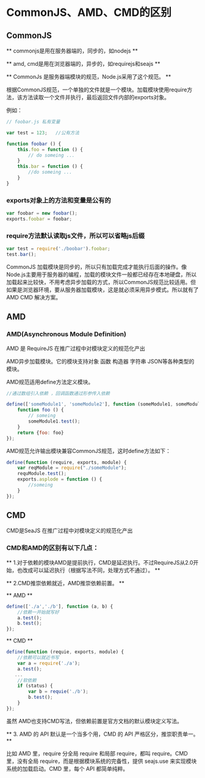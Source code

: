 # CommonJS、AMD、CMD的区别

## CommonJS

** commonjs是用在服务器端的，同步的，如nodejs **

** amd, cmd是用在浏览器端的，异步的，如requirejs和seajs **

** CommonJs 是服务器端模块的规范，Node.js采用了这个规范。 **

根据CommonJS规范，一个单独的文件就是一个模块。加载模块使用require方法，该方法读取一个文件并执行，最后返回文件内部的exports对象。

例如：


```jsx
// foobar.js 私有变量

var test = 123;   //公有方法

function foobar () {
    this.foo = function () {
        // do someing ...
    }
    this.bar = function () {
        //do someing ...
    }
}
```

### exports对象上的方法和变量是公有的

```jsx
var foobar = new foobar();
exports.foobar = foobar;
```

### require方法默认读取js文件，所以可以省略js后缀

```jsx
var test = require('./boobar').foobar;
test.bar();
```

CommonJS 加载模块是同步的，所以只有加载完成才能执行后面的操作。像Node.js主要用于服务器的编程，加载的模块文件一般都已经存在本地硬盘，所以加载起来比较快，不用考虑异步加载的方式，所以CommonJS规范比较适用。但如果是浏览器环境，要从服务器加载模块，这是就必须采用异步模式。所以就有了 AMD  CMD 解决方案。

## AMD

### AMD(Asynchronous Module Definition)

AMD 是 RequireJS 在推广过程中对模块定义的规范化产出

AMD异步加载模块。它的模块支持对象 函数 构造器 字符串 JSON等各种类型的模块。

AMD规范适用define方法定义模块。

```jsx
//通过数组引入依赖 ，回调函数通过形参传入依赖

define(['someModule1', 'someModule2'], function (someModule1, someModule2) {
    function foo () {
        // someing
        someModule1.test();
    }
    return {foo: foo}
});
```

AMD规范允许输出模块兼容CommonJS规范，这时define方法如下：

```jsx
define(function (require, exports, module) {
    var reqModule = require("./someModule");
    requModule.test();
    exports.asplode = function () {
        //someing  
    }
});
```

## CMD

CMD是SeaJS 在推广过程中对模块定义的规范化产出

### CMD和AMD的区别有以下几点：

** 1.对于依赖的模块AMD是提前执行，CMD是延迟执行。不过RequireJS从2.0开始，也改成可以延迟执行（根据写法不同，处理方式不通过）。 **

** 2.CMD推崇依赖就近，AMD推崇依赖前置。 **

** AMD **

```jsx
define(['./a','./b'], function (a, b) {
    //依赖一开始就写好
    a.test();
    b.test();
});
```

** CMD **

```jsx
define(function (requie, exports, module) {
    //依赖可以就近书写
    var a = require('./a');
    a.test();
   ...
    //软依赖
    if (status) {
        var b = requie('./b');
        b.test();
    }
});
```

虽然 AMD也支持CMD写法，但依赖前置是官方文档的默认模块定义写法。

** 3. AMD 的 API 默认是一个当多个用，CMD 的 API 严格区分，推崇职责单一。 **

比如 AMD 里，require 分全局 require 和局部 require，都叫 require。CMD 里，没有全局 require，而是根据模块系统的完备性，提供 seajs.use 来实现模块系统的加载启动。CMD 里，每个 API 都简单纯粹。
